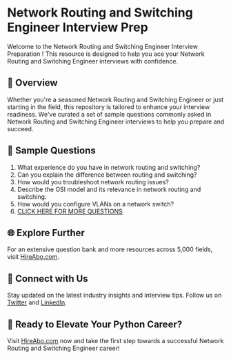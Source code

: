 # Network Routing and Switching Engineer Interview Prep

Welcome to the Network Routing and Switching Engineer Interview Preparation ! This resource is designed to help you ace your Network Routing and Switching Engineer interviews with confidence.

## 🚀 Overview

Whether you're a seasoned Network Routing and Switching Engineer or just starting in the field, this repository is tailored to enhance your interview readiness. We've curated a set of sample questions commonly asked in Network Routing and Switching Engineer interviews to help you prepare and succeed.

## 📝 Sample Questions

1. What experience do you have in network routing and switching?
2. Can you explain the difference between routing and switching?
3. How would you troubleshoot network routing issues?
4. Describe the OSI model and its relevance in network routing and switching.
5. How would you configure VLANs on a network switch?
6. [CLICK HERE FOR MORE QUESTIONS](https://hireabo.com/job/0_1_30/Network%20Routing%20and%20Switching%20Engineer)

## 🌐 Explore Further

For an extensive question bank and more resources across 5,000 fields, visit [HireAbo.com](https://www.hireabo.com).

## 📱 Connect with Us

Stay updated on the latest industry insights and interview tips. Follow us on [Twitter](https://twitter.com/hireabo) and [LinkedIn](https://www.linkedin.com/in/hire-abo-3609972a8/).

## 🚀 Ready to Elevate Your Python Career?

Visit [HireAbo.com](https://www.hireabo.com) now and take the first step towards a successful Network Routing and Switching Engineer career!